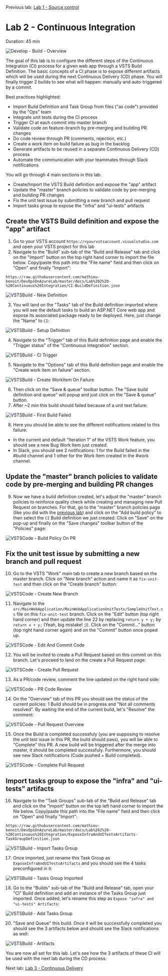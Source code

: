 Previous lab: [Lab 1 - Source control](../Lab%201%20-%20Source%20control/README.md)

# Lab 2 - Continuous Integration

Duration: 45 min

![Develop - Build - Overview](./imgs/Develop-Build-Overview.PNG)

The goal of this lab is to configure the different steps of the Continuous Integration (CI) process for a given web app through a VSTS Build Definition. The basic concepts of a CI phase is to expose different artifacts which will be used during the next Continuous Delivery (CD) phase. You will finally trigger 2 builds to see what will happen: manually and auto-triggered by a commit. 

Best practices highlighted:

- Import Build Definition and Task Group from files ("as code") provided by the "Ops" team
- Integrate unit tests during the CI process
- Trigger CI at each commit into master branch
- Validate code on feature-branch by pre-merging and building PR changes
- Do code review through PR (comments, rejection, etc.)
- Create a work item on build failure as bug in the backlog
- Generate artifacts to be reused in a separate Continuous Delivery (CD) process
- Automate the communication with your teammates through Slack notifications

You will go through 4 main sections in this lab:

- Create/Import the VSTS Build definition and expose the "app" artifact
- Update the "master" branch policies to validate code by pre-merging and building PR changes
- Fix the unit test issue by submitting a new branch and pull request
- Import tasks group to expose the "infra" and "ui-tests" artifacts

## Create the VSTS Build definition and expose the "app" artifact

1. Go to your VSTS account `https://<yourvstsaccount.visualstudio.com` and open your VSTS project for this lab
2. Navigate to the "Build" sub-tab of the "Build and Release" tab and click on the "Import" button on the top right hand corner to import the file below. Copy/paste this path into the "File name" field and then click on "Open" and finally "Import":

`
https://raw.githubusercontent.com/mathieu-benoit/DevOpsOnAzureLab/master/docs/Lab%202%20-%20Continuous%20Integration/CI-BuildDefinition.json
`

![VSTSBuild - New Definition](./imgs/VSTSBuild-NewDefinition.PNG)

3. You will land on the "Tasks" tab of the Build definition imported where you will see the default tasks to build an ASP.NET Core web app and expose its associated package ready to be deployed. Here, just change the "Name" to `CI`:

![VSTSBuild - Setup Definition](./imgs/VSTSBuild-SetupDefinition.PNG)

4. Navigate to the "Trigger" tab of this Build definition page and enable the "Trigger status" of the "Continuous Integration" section.

![VSTSBuild - CI Trigger](./imgs/VSTSBuild-CITrigger.PNG)

5. Navigate to the "Options" tab of this Build definition page and enable the "Create work item on failure" section.

![VSTSBuild - Create WorkItem On Failure](./imgs/VSTSBuild-CreateWorkItemOnFailure.PNG)

6. Then click on the "Save & queue" toolbar button. The "Save build definition and queue" will popup and just click on the "Save & queue" button.
7. After ~2 min this build should failed because of a unit test failure:

![VSTSBuild - First Build Failed](./imgs/VSTSBuild-FirstBuildFailed.PNG)

8. Here you should be able to see the different notifications related to this failure:

- In the current and default "Iteration 1" of the VSTS Work feature, you should see a new Bug Work Item just created.
- In Slack, you should see 2 notifications: 1 for the Build failed in the #build channel and 1 other for the Work Item created in the #work channel.

## Update the "master" branch policies to validate code by pre-merging and building PR changes

9. Now we have a build definition created, let's adjust the "master" branch policies to reinforce quality check while creating and managing new Pull Request on branches. For that, go to the "master" branch policies page (like you did with the [previous lab](../Lab%201%20-%20Source%20control/README.md)) and click on the "Add build policy" to then select the `CI` Build definition we just created. Click on "Save" on the pop-up and finally on the "Save changes" toolbar button of the "Policies" page:

![VSTSCode - Build Policy On PR](./imgs/VSTSCode-BuildPolicyOnPR.PNG)

## Fix the unit test issue by submitting a new branch and pull request

10. Go to the VSTS "Work" main tab to create a new branch based on the master branch. Click on "New branch" action and name it as `fix-unit-test` and then click on the "Create branch" button:

![VSTSCode  - Create New Branch](./imgs/VSTSCode-CreateNewBranch.PNG)

11. Navigate to the `src/MainWebApplication/MainWebApplicationUnitTests/SampleUnitTest.cs` file on this `fix-unit-test` branch. Click on the "Edit" button (top right hand corner) and then update the line 22 by replacing `return y + y;` by `return x + y;` (Yeah, big mistake! ;)). Click on the "Commit..." button (top right hand corner again) and on the "Commit" button once poped up.

![VSTSCode - Edit And Commit Code](./imgs/VSTSCode-EditAndCommitCode.PNG)

12. You will be invited to create a Pull Request based on this commit on this branch. Let's proceed to land on the create a Pull Request page:

![VSTSCode - Create Pull Request](./imgs/VSTSCode-CreatePullRequest.PNG)

13. As a PR/code review, comment the line updated on the right hand side:

![VSTSCode - PR Code Review](./imgs/VSTSCode-PRCodeReview.PNG)

14. On the "Overview" tab of this PR you should see the status of the current policies: 1 Build should be in progress and "Not all comments resolved". By waiting the end of the current build, let's "Resolve" the comment:

![VSTSCode - Pull Request Overview](./imgs/VSTSCode-PullRequestOverview.PNG)

15. Once the Build is completed successfuly (you are supposing to resolve the unit test issue in this PR, the build should pass), you will be able to "Complete" this PR. A new build will be triggered after the merge into master, it should be completed successfuly. Furthermore, you should see new Slack notifications (Code pushed + Build completed).

![VSTSCode - Complete Pull Request](./imgs/VSTSCode-CompletePullRequest.PNG)

## Import tasks group to expose the "infra" and "ui-tests" artifacts

16. Navigate to the "Task Groups" sub-tab of the "Build and Release" tab and click on the "Import" button on the top left hand corner to import the file below. Copy/paste this path into the "File name" field and then click on "Open" and finally "Import":

`
https://raw.githubusercontent.com/mathieu-benoit/DevOpsOnAzureLab/master/docs/Lab%202%20-%20Continuous%20Integration/ExposeInfraAndUITestsArtifacts-TaskGroupDefinition.json
`

![VSTSBuild - Import Tasks Group](./imgs/VSTSBuild-ImportTasksGroup.PNG)

17. Once imported, just rename this Task Group as `ExposeInfraAndUITestsArtifacts` and you should see the 4 tasks preconfigured in it:

![VSTSBuild - Tasks Group Imported](./imgs/VSTSBuild-TasksGroupImported.PNG)

18. Go to the "Builds" sub-tab of the "Build and Release" tab, open your "CI" Build definition and add an instance of the Tasks Group just imported. Once added, let's rename this step as `Expose "infra" and "ui-tests" Artifacts`:

![VSTSBuild - Add Tasks Group](./imgs/VSTSBuild-AddTasksGroup.PNG)

20. "Save and Queue" this build. Once it will be successfully completed you should see the 3 artifacts below and should see the Slack notifications as well:

![VSTSBuild - Artifacts](./imgs/VSTSBuild-Artifacts.PNG)

You are now all set for this lab. Let's see how the 3 artifacts of these CI will be used with the next lab during the CD process.

Next lab: [Lab 3 - Continuous Delivery](../Lab%203%20-%20Continuous%20Delivery/README.md)